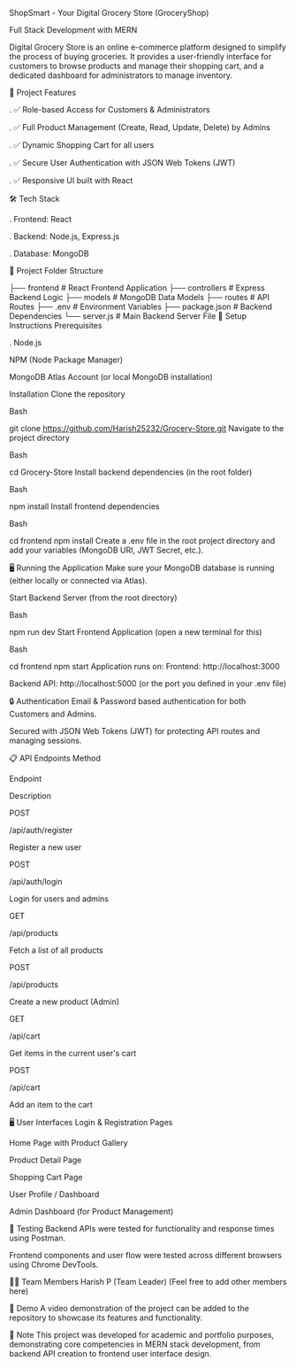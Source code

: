 ShopSmart - Your Digital Grocery Store (GroceryShop)

Full Stack Development with MERN

Digital Grocery Store is an online e-commerce platform designed to simplify the process of buying groceries. It provides a user-friendly interface for customers to browse products and manage their shopping cart, and a dedicated dashboard for administrators to manage inventory.

📂 Project Features

. ✅ Role-based Access for Customers & Administrators

. ✅ Full Product Management (Create, Read, Update, Delete) by Admins

. ✅ Dynamic Shopping Cart for all users

. ✅ Secure User Authentication with JSON Web Tokens (JWT)

. ✅ Responsive UI built with React

🛠 Tech Stack

. Frontend: React

. Backend: Node.js, Express.js

. Database: MongoDB

📁 Project Folder Structure

├── frontend      # React Frontend Application
├── controllers   # Express Backend Logic
├── models        # MongoDB Data Models
├── routes        # API Routes
├── .env          # Environment Variables
├── package.json  # Backend Dependencies
└── server.js     # Main Backend Server File
🚀 Setup Instructions
Prerequisites

. Node.js

NPM (Node Package Manager)

MongoDB Atlas Account (or local MongoDB installation)

Installation
Clone the repository

Bash

git clone https://github.com/Harish25232/Grocery-Store.git
Navigate to the project directory

Bash

cd Grocery-Store
Install backend dependencies (in the root folder)

Bash

npm install
Install frontend dependencies

Bash

cd frontend
npm install
Create a .env file in the root project directory and add your variables (MongoDB URI, JWT Secret, etc.).

🖥 Running the Application
Make sure your MongoDB database is running (either locally or connected via Atlas).

Start Backend Server (from the root directory)

Bash

npm run dev
Start Frontend Application (open a new terminal for this)

Bash

cd frontend
npm start
Application runs on:
Frontend: http://localhost:3000

Backend API: http://localhost:5000 (or the port you defined in your .env file)

🔒 Authentication
Email & Password based authentication for both Customers and Admins.

Secured with JSON Web Tokens (JWT) for protecting API routes and managing sessions.

📋 API Endpoints
Method

Endpoint

Description

POST

/api/auth/register

Register a new user

POST

/api/auth/login

Login for users and admins

GET

/api/products

Fetch a list of all products

POST

/api/products

Create a new product (Admin)

GET

/api/cart

Get items in the current user's cart

POST

/api/cart

Add an item to the cart

🖥 User Interfaces
Login & Registration Pages

Home Page with Product Gallery

Product Detail Page

Shopping Cart Page

User Profile / Dashboard

Admin Dashboard (for Product Management)

🧪 Testing
Backend APIs were tested for functionality and response times using Postman.

Frontend components and user flow were tested across different browsers using Chrome DevTools.

👨‍💻 Team Members
Harish P (Team Leader)
(Feel free to add other members here)

🎥 Demo
A video demonstration of the project can be added to the repository to showcase its features and functionality.

📌 Note
This project was developed for academic and portfolio purposes, demonstrating core competencies in MERN stack development, from backend API creation to frontend user interface design.
